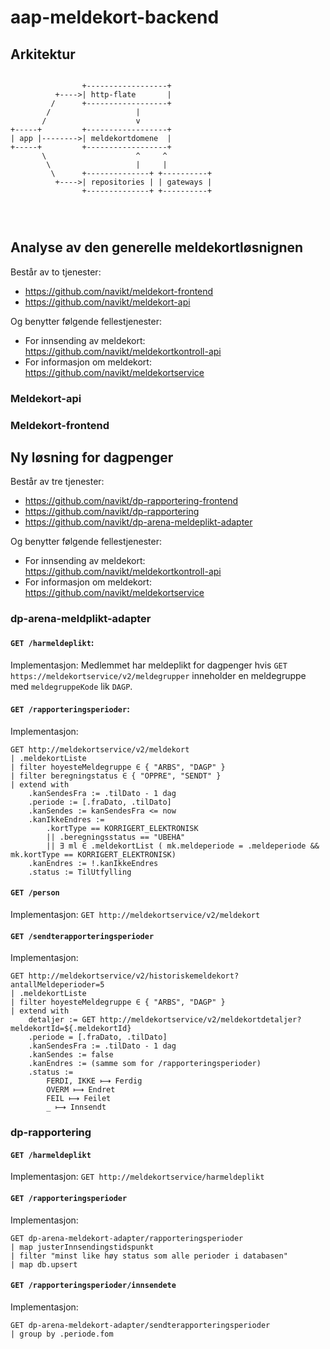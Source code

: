 # aap-meldekort-backend


## Arkitektur
```

                +------------------+
          +---->| http-flate       |
         /      +------------------+
        /                   |
       /                    v 
+-----+         +------------------+
| app |-------->| meldekortdomene  |
+-----+         +------------------+   
       \                    ^     ^   
        \                   |     | 
         \      +--------------+ +----------+ 
          +---->| repositories | | gateways |
                +--------------+ +----------+
           
         
         
```


## Analyse av den generelle meldekortløsnignen
Består av to tjenester:
- https://github.com/navikt/meldekort-frontend
- https://github.com/navikt/meldekort-api
 
Og benytter følgende fellestjenester:
 
- For innsending av meldekort: https://github.com/navikt/meldekortkontroll-api
- For informasjon om meldekort: https://github.com/navikt/meldekortservice

### Meldekort-api

### Meldekort-frontend

## Ny løsning for dagpenger
Består av tre tjenester:
- https://github.com/navikt/dp-rapportering-frontend
- https://github.com/navikt/dp-rapportering
- https://github.com/navikt/dp-arena-meldeplikt-adapter

Og benytter følgende fellestjenester:

- For innsending av meldekort: https://github.com/navikt/meldekortkontroll-api
- For informasjon om meldekort: https://github.com/navikt/meldekortservice
 
### dp-arena-meldplikt-adapter

#### `GET /harmeldeplikt`: 
Implementasjon:
Medlemmet har meldeplikt for dagpenger hvis
`GET https://meldekortservice/v2/meldegrupper` inneholder en meldegruppe
med `meldegruppeKode` lik `DAGP`.

#### `GET /rapporteringsperioder`:

Implementasjon:
```
GET http://meldekortservice/v2/meldekort
| .meldekortListe
| filter hoyesteMeldegruppe ∈ { "ARBS", "DAGP" }
| filter beregningstatus ∈ { "OPPRE", "SENDT" }
| extend with
    .kanSendesFra := .tilDato - 1 dag
    .periode := [.fraDato, .tilDato]
    .kanSendes := kanSendesFra <= now
    .kanIkkeEndres := 
        .kortType == KORRIGERT_ELEKTRONISK
        || .beregningsstatus == "UBEHA"
        || ∃ ml ∈ .meldekortList ( mk.meldeperiode = .meldeperiode && mk.kortType == KORRIGERT_ELEKTRONISK)
    .kanEndres := !.kanIkkeEndres
    .status := TilUtfylling
```

#### `GET /person`
Implementasjon: `GET http://meldekortservice/v2/meldekort`

#### `GET /sendterapporteringsperioder`
Implementasjon:
```
GET http://meldekortservice/v2/historiskemeldekort?antallMeldeperioder=5
| .meldekortListe
| filter hoyesteMeldegruppe ∈ { "ARBS", "DAGP" }
| extend with
    detaljer := GET http://meldekortservice/v2/meldekortdetaljer?meldekortId=${.meldekortId}
    .periode = [.fraDato, .tilDato]
    .kanSendesFra := .tilDato - 1 dag
    .kanSendes := false
    .kanEndres := (samme som for /rapporteringsperioder)
    .status :=
        FERDI, IKKE ⟼ Ferdig
        OVERM ⟼ Endret
        FEIL ⟼ Feilet
        _ ⟼ Innsendt
```

### dp-rapportering

#### `GET /harmeldeplikt`
Implementasjon: `GET http://meldekortservice/harmeldeplikt`

#### `GET /rapporteringsperioder`
Implementasjon:
```
GET dp-arena-meldekort-adapter/rapporteringsperioder
| map justerInnsendingstidspunkt
| filter "minst like høy status som alle perioder i databasen"
| map db.upsert
```

#### `GET /rapporteringsperioder/innsendete`
Implementasjon:
```
GET dp-arena-meldekort-adapter/sendterapporteringsperioder
| group by .periode.fom

```